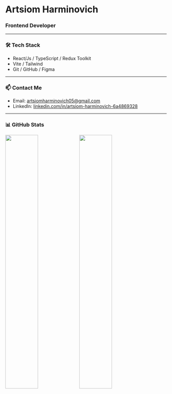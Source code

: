 <h1>Artsiom Harminovich</h1>

<h3>
  Frontend Developer
</h3>

---

### 🛠 Tech Stack

- React/Js / TypeScript / Redux Toolkit  
- Vite / Tailwind  
- Git / GitHub / Figma  

---

### 📫 Contact Me

- Email: artsiomharminovich05@gmail.com  
- LinkedIn: [linkedin.com/in/artsiom-harminovich-6a4869328](https://www.linkedin.com/in/artsiom-harminovich-6a4869328)

---

### 📊 GitHub Stats

<div>
  <img src="https://github-readme-stats.vercel.app/api?username=oCMEXo&show_icons=true&theme=default" width="45%" />
  <img src="https://github-readme-stats.vercel.app/api/top-langs/?username=oCMEXo&layout=compact&theme=default" width="45%" />
</div>
